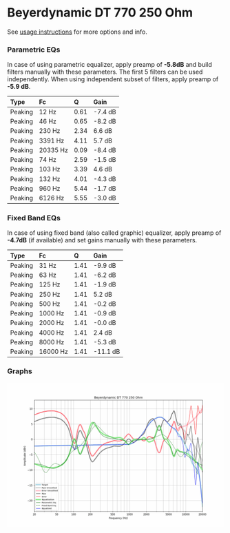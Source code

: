 # Beyerdynamic DT 770 250 Ohm
See [usage instructions](https://github.com/jaakkopasanen/AutoEq#usage) for more options and info.

### Parametric EQs
In case of using parametric equalizer, apply preamp of **-5.8dB** and build filters manually
with these parameters. The first 5 filters can be used independently.
When using independent subset of filters, apply preamp of **-5.9 dB**.

| Type    | Fc       |    Q | Gain    |
|:--------|:---------|:-----|:--------|
| Peaking | 12 Hz    | 0.61 | -7.4 dB |
| Peaking | 46 Hz    | 0.65 | -8.2 dB |
| Peaking | 230 Hz   | 2.34 | 6.6 dB  |
| Peaking | 3391 Hz  | 4.11 | 5.7 dB  |
| Peaking | 20335 Hz | 0.09 | -8.4 dB |
| Peaking | 74 Hz    | 2.59 | -1.5 dB |
| Peaking | 103 Hz   | 3.39 | 4.6 dB  |
| Peaking | 132 Hz   | 4.01 | -4.3 dB |
| Peaking | 960 Hz   | 5.44 | -1.7 dB |
| Peaking | 6126 Hz  | 5.55 | -3.0 dB |

### Fixed Band EQs
In case of using fixed band (also called graphic) equalizer, apply preamp of **-4.7dB**
(if available) and set gains manually with these parameters.

| Type    | Fc       |    Q | Gain     |
|:--------|:---------|:-----|:---------|
| Peaking | 31 Hz    | 1.41 | -9.9 dB  |
| Peaking | 63 Hz    | 1.41 | -6.2 dB  |
| Peaking | 125 Hz   | 1.41 | -1.9 dB  |
| Peaking | 250 Hz   | 1.41 | 5.2 dB   |
| Peaking | 500 Hz   | 1.41 | -0.2 dB  |
| Peaking | 1000 Hz  | 1.41 | -0.9 dB  |
| Peaking | 2000 Hz  | 1.41 | -0.0 dB  |
| Peaking | 4000 Hz  | 1.41 | 2.4 dB   |
| Peaking | 8000 Hz  | 1.41 | -5.3 dB  |
| Peaking | 16000 Hz | 1.41 | -11.1 dB |

### Graphs
![](./Beyerdynamic%20DT%20770%20250%20Ohm.png)